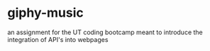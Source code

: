 # giphy-music
an assignment for the UT coding bootcamp meant to introduce the integration of API's into webpages
